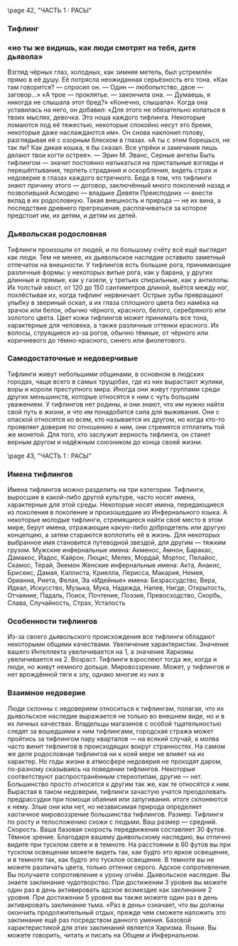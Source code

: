 <!-- TODO: formatting -->
\page 42, "ЧАСТЬ 1 : РАСЫ"
### Тифлинг

### «но ты же видишь, как люди смотрят на тебя, дитя дьявола»
Взгляд чёрных глаз, холодных, как зимняя метель, был устремлён прямо в её душу. Её потрясла неожиданная серьёзность его тона.
«Как там говорится? — спросил он. — Один — любопытство, двое — заговор...»
«А трое — проклятье. — закончила она. — Думаешь, я никогда не слышала этот бред?»
«Конечно, слышала». Когда она уставилась на него, он добавил: «Для этого не обязательно копаться в твоих мыслях, девочка. Это ноша каждого тифлинга. Некоторые ломаются под её тяжестью, некоторые спокойно несут это бремя, некоторые даже наслаждаются им».
Он снова наклонил голову, разглядывая её с озорным блеском в глазах. «А ты с этим борешься, не так ли? Как дикая кошка, я бы сказал. Все упрёки и замечания лишь делают твои когти острее».
— Эрин М. Эванс, Серные ангелы
Быть тифлингом — значит постоянно натыкаться на пристальные взгляды и перешёптывания, терпеть страдания и оскорбления, видеть страх и недоверие в глазах каждого встречного. Беда в том, что тифлинги знают причину этого — договор, заключённый много поколений назад и позволивший Асмодею — владыке Девяти Преисподних — внести вклад в их родословную. Такая внешность и природа — не их вина, а последствие древнего прегрешения, расплачиваться за которое предстоит им, их детям, и детям их детей.

### Дьявольская родословная
Тифлинги произошли от людей, и по большому счёту всё ещё выглядят как люди. Тем не менее, их дьявольское наследие оставило заметный отпечаток на внешности. У тифлингов есть большие рога, принимающие различные формы: у некоторых витые рога, как у барана, у других длинные и прямые, как у газели, у третьих спиральные, как у антилопы. Их толстый хвост, от 120 до 150 сантиметров длиной, вьётся между ног, похлёстывая их, когда тифлинг нервничает. Острые зубы превращают улыбку в звериный оскал, а их глаза сплошного цвета без намёка на зрачок или белок, обычно чёрного, красного, белого, серебряного или золотого цвета. Цвет кожи тифлингов может принимать все тона, характерные для человека, а также различные оттенки красного. Их волосы, струящиеся из-за рогов, обычно тёмные, от чёрного или коричневого до тёмно-красного, синего или фиолетового.

### Самодостаточные и недоверчивые
Тифлинги живут небольшими общинами, в основном в людских городах, чаще всего в самых трущобах, где из них вырастают жулики, воры и короли преступного мира. Иногда они живут группами среди других меньшинств, которые относятся к ним с чуть большим уважением.
У тифлингов нет родины, и они знают, что им нужно найти свой путь в жизни, и что им понадобится сила для выживания. Они с опаской относятся ко всем, кто называется их другом, но когда кто-то проявляет доверие по отношению к ним, они стремятся отплатить той же монетой. Для того, кто заслужит верность тифлинга, он станет верным другом и надёжным союзником до конца своей жизни.

\page 43, "ЧАСТЬ 1 : РАСЫ"
### Имена тифлингов
Имена тифлингов можно разделить на три категории. Тифлинги, выросшие в какой-либо другой культуре, часто носят имена, характерные для этой среды. Некоторые носят имена, передающиеся из поколения в поколение и произошедшие из Инфернального языка. А некоторые молодые тифлинги, стремящиеся найти своё место в этом мире, берут имена, отражающие какую-либо добродетель или другую концепцию, а затем стараются воплотить её в жизнь. Для некоторых выбранное имя становится путеводной звездой, для другим — тяжким грузом.
Мужские инфернальные имена: Акменос, Амнон,
Баракас, Дамакос, Йадос, Кайрон, Люцис, Мелех, Мордай, Мортос, Пелайос, Скамос, Терай,
Экемон
Женские инфернальные имена: Акта, Анакис, Брисеис, Дамая, Каллиста, Криелла, Лерисса, Макария, Немея, Орианна, Риета, Фелая, Эа
«Идейные» имена: Безрассудство, Вера, Идеал, Искусство, Музыка, Мука, Надежда, Напев, Нигде,
Открытость, Отчаяние, Падаль, Поиск, Почтение, Поэзия, Превосходство, Скорбь, Слава, Случайность, Страх, Усталость

### Особенности тифлингов
Из-за своего дьявольского происхождения все тифлинги обладают некоторыми общими качествами.
Увеличение характеристик. Значение вашего
Интеллекта увеличивается на 1, а значение Харизмы увеличивается на 2.
Возраст. Тифлинги взрослеют тогда же, когда и люди, но живут немного дольше.
Мировоззрение. Может, у тифлингов и нет врождённой тяги к злу, однако многие из них в

### Взаимное недоверие
Люди склонны с недоверием относиться к тифлингам, полагая, что их дьявольское наследие выражается не только во внешнем виде, но и в их личных качествах. Владельцы магазинов с особой тщательностью следят за вошедшими к ним тифлингами, городская стража может пройтись за тифлингом пару кварталов — на всякий случай, а молва часто винит тифлингов в происходящих вокруг странностях. На самом же деле родословная тифлингов ни к коей мере не влияет на их характер. Но годы жизни в атмосфере недоверия не проходят даром, по-разному сказываясь на поведении тифлингов. Некоторые соответствуют распространённым стереотипам, другие — нет. Большинство просто относятся к другим так же, как те относятся к ним. Вырастая в таком недоверии, тифлинги зачастую учатся преодолевать предрассудки при помощи обаяния или запугивания.
итоге склоняются к нему. Злые они или нет, но независимая природа определяет хаотичное мировоззрение большинства тифлингов.
Размер. Тифлинги по росту и телосложению схожи с людьми. Ваш размер — средний.
Скорость. Ваша базовая скорость передвижения составляет 30 футов.
Тёмное зрение. Благодаря вашему дьявольскому наследию, вы отлично видите при тусклом свете и в темноте. На расстоянии в 60 футов вы при тусклом освещении можете видеть так, как будто это яркое освещение, и в темноте так, как будто это тусклое освещение. В темноте вы не можете различать цвета, только оттенки серого.
Адское сопротивление. Вы получаете сопротивление к урону огнём.
Дьявольское наследие. Вы знаете заклинание чудотворство. При достижении 3 уровня вы можете один раз в день активировать адское возмездие как заклинание 2 уровня. При достижении
5 уровня вы также можете один раз в день активировать заклинание тьма. «Раз в день» означает, что вы должны окончить продолжительный отдых, прежде чем сможете наложить это заклинание ещё раз посредством данного умения. Базовой характеристикой для этих заклинаний является
Харизма.
Языки. Вы можете говорить, читать и писать на Общем и Инфернальном.
